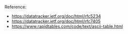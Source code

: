 Reference:
- https://datatracker.ietf.org/doc/html/rfc5234
- https://datatracker.ietf.org/doc/html/rfc7405
- https://www.rapidtables.com/code/text/ascii-table.html